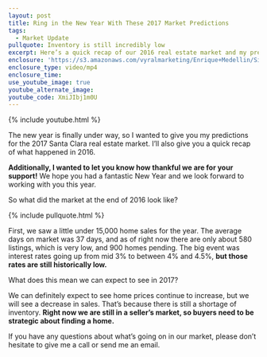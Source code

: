 ```yaml
---
layout: post
title: Ring in the New Year With These 2017 Market Predictions
tags:
  - Market Update
pullquote: Inventory is still incredibly low
excerpt: Here’s a quick recap of our 2016 real estate market and my predictions for what to expect in 2017.
enclosure: 'https://s3.amazonaws.com/vyralmarketing/Enrique+Medellin/Silicon+Valley+Real+Estate-+Real+estate+predictions+2017.mp4'
enclosure_type: video/mp4
enclosure_time:
use_youtube_image: true
youtube_alternate_image:
youtube_code: XmiJIbj1m0U
---
```



{% include youtube.html %}

The new year is finally under way, so I wanted to give you my predictions for the 2017 Santa Clara real estate market. I’ll also give you a quick recap of what happened in 2016.

**Additionally, I wanted to let you know how thankful we are for your support!** We hope you had a fantastic New Year and we look forward to working with you this year.

So what did the market at the end of 2016 look like?

{% include pullquote.html %}

First, we saw a little under 15,000 home sales for the year. The average days on market was 37 days, and as of right now there are only about 580 listings, which is very low, and 900 homes pending. The big event was interest rates going up from mid 3% to between 4% and 4.5%, **but those rates are still historically low.**

What does this mean we can expect to see in 2017?

We can definitely expect to see home prices continue to increase, but we will see a decrease in sales. That’s because there is still a shortage of inventory. **Right now we are still in a seller’s market, so buyers need to be strategic about finding a home.**

If you have any questions about what’s going on in our market, please don’t hesitate to give me a call or send me an email.